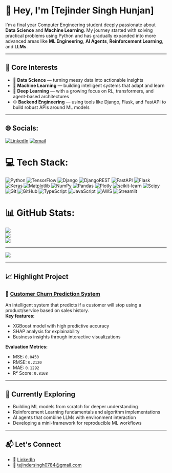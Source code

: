 # 👋 Hey, I'm [Tejinder Singh Hunjan]

I'm a final year Computer Engineering student deeply passionate about **Data Science** and **Machine Learning**. My journey started with solving practical problems using Python and has gradually expanded into more advanced areas like **ML Engineering**, **AI Agents**, **Reinforcement Learning**, and **LLMs**.

---

## 🧠 Core Interests

- 🧮 **Data Science** — turning messy data into actionable insights  
- 🤖 **Machine Learning** — building intelligent systems that adapt and learn  
- 🧠 **Deep Learning** — with a growing focus on RL, transformers, and agent-based architectures  
- ⚙️ **Backend Engineering** — using tools like Django, Flask, and FastAPI to build robust APIs around ML models  

---

## 🌐 Socials:
[![LinkedIn](https://img.shields.io/badge/LinkedIn-%230077B5.svg?logo=linkedin&logoColor=white)](https://www.linkedin.com/in/tejinder-singh-hunjan-b23619259/) [![email](https://img.shields.io/badge/Email-D14836?logo=gmail&logoColor=white)](mailto:tejindersingh0784@gmail.com) 

# 💻 Tech Stack:
![Python](https://img.shields.io/badge/python-3670A0?style=for-the-badge&logo=python&logoColor=ffdd54) ![TensorFlow](https://img.shields.io/badge/TensorFlow-%23FF6F00.svg?style=for-the-badge&logo=TensorFlow&logoColor=white) ![Django](https://img.shields.io/badge/django-%23092E20.svg?style=for-the-badge&logo=django&logoColor=white) ![DjangoREST](https://img.shields.io/badge/DJANGO-REST-ff1709?style=for-the-badge&logo=django&logoColor=white&color=ff1709&labelColor=gray) ![FastAPI](https://img.shields.io/badge/FastAPI-005571?style=for-the-badge&logo=fastapi) ![Flask](https://img.shields.io/badge/flask-%23000.svg?style=for-the-badge&logo=flask&logoColor=white) ![Keras](https://img.shields.io/badge/Keras-%23D00000.svg?style=for-the-badge&logo=Keras&logoColor=white) ![Matplotlib](https://img.shields.io/badge/Matplotlib-%23ffffff.svg?style=for-the-badge&logo=Matplotlib&logoColor=black) ![NumPy](https://img.shields.io/badge/numpy-%23013243.svg?style=for-the-badge&logo=numpy&logoColor=white) ![Pandas](https://img.shields.io/badge/pandas-%23150458.svg?style=for-the-badge&logo=pandas&logoColor=white) ![Plotly](https://img.shields.io/badge/Plotly-%233F4F75.svg?style=for-the-badge&logo=plotly&logoColor=white) ![scikit-learn](https://img.shields.io/badge/scikit--learn-%23F7931E.svg?style=for-the-badge&logo=scikit-learn&logoColor=white) ![Scipy](https://img.shields.io/badge/SciPy-%230C55A5.svg?style=for-the-badge&logo=scipy&logoColor=%white) ![Git](https://img.shields.io/badge/git-%23F05033.svg?style=for-the-badge&logo=git&logoColor=white) ![GitHub](https://img.shields.io/badge/github-%23121011.svg?style=for-the-badge&logo=github&logoColor=white) ![TypeScript](https://img.shields.io/badge/typescript-%23007ACC.svg?style=for-the-badge&logo=typescript&logoColor=white) ![JavaScript](https://img.shields.io/badge/javascript-%23323330.svg?style=for-the-badge&logo=javascript&logoColor=%23F7DF1E) ![AWS](https://img.shields.io/badge/AWS-%23FF9900.svg?style=for-the-badge&logo=amazon-aws&logoColor=white) ![Streamlit](https://img.shields.io/badge/Streamlit-%23FE4B4B.svg?style=for-the-badge&logo=streamlit&logoColor=white)
# 📊 GitHub Stats:
![](https://github-readme-stats.vercel.app/api?username=ItsTSH&theme=transparent&hide_border=false&include_all_commits=true&count_private=true)<br/>
![](https://nirzak-streak-stats.vercel.app/?user=ItsTSH&theme=transparent&hide_border=false)<br/>
![](https://github-readme-stats.vercel.app/api/top-langs/?username=ItsTSH&theme=transparent&hide_border=false&include_all_commits=true&count_private=true&layout=compact)

---
[![](https://visitcount.itsvg.in/api?id=ItsTSH&icon=0&color=0)](https://visitcount.itsvg.in)

<!-- Proudly created with GPRM ( https://gprm.itsvg.in ) -->

---

## 📈 Highlight Project

### 🧠 [Customer Churn Prediction System]([https://github.com/yourusername/churn-predictor](https://github.com/ItsTSH/Customer-Churn-Prediction))
An intelligent system that predicts if a customer will stop using a product/service based on sales history.  
**Key features:**
- XGBoost model with high predictive accuracy  
- SHAP analysis for explainability  
- Business insights through interactive visualizations

**Evaluation Metrics:**
- MSE: `0.0450`  
- RMSE: `0.2120`  
- MAE: `0.1292`  
- R² Score: `0.8168`

---

## 🚀 Currently Exploring

- Building ML models from scratch for deeper understanding  
- Reinforcement Learning fundamentals and algorithm implementations  
- AI agents that combine LLMs with environment interaction  
- Developing a mini-framework for reproducible ML workflows

---

## 📬 Let's Connect

<!-- - 🌐 Portfolio: Coming soon! -->
- 💼 [LinkedIn]([https://linkedin.com/in/your-linkedin-username](https://www.linkedin.com/in/tejinder-singh-hunjan-b23619259/))
- 📧 tejindersingh0784@gmail.com
<!--- 📄 [Resume](link-to-resume) -->
